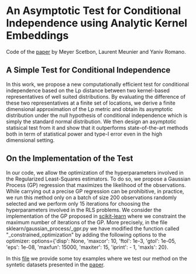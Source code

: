 # An Asymptotic Test for Conditional Independence using Analytic Kernel Embeddings
Code of the [paper](https://arxiv.org/pdf/2110.14868.pdf) by Meyer Scetbon, Laurent Meunier and Yaniv Romano.

## A Simple Test for Conditional Independence
In this work, we propose a new computationally efficient test for conditional independence based on the Lp distance between two kernel-based representatives of well suited distributions. By evaluating the difference of these two representatives at a finite set of locations, we derive a finite dimensional approximation of the Lp metric and obtain its asymptotic distribution under the null hypothesis of conditional independence which is simply the standard normal distribution. We then design an asymptotic statisical test from it and show that it outperforms state-of-the-art methods both in term of statistical power and type-I error even in the high dimensional setting.

## On the Implementation of the Test
In our code, we allow the optimization of the hyperparameters involved in the Regularized Least-Squares estimators. To do so, we propose a Gaussian Process (GP) regression that maximizes the likelihood of the observations. While carrying out a precise GP regression can be prohibitive, in practice, we run this method only on a batch of size 200 observations randomly selected and we perform only 15 iterations for choosing the hyperparameters involved in the RLS problems. We consider the implementation of the GP proposed in [scikit-learn](https://github.com/scikit-learn/scikit-learn) where we constraint the maximum number of iterations of the GP. More precisely, in the file sklearn/gaussian_process/_gpr.py we have modified the function called "_constrained_optimization" by adding the following options to the optimizer: 
options={'disp': None, 'maxcor': 10, 'ftol': 1e-3, 'gtol': 1e-05, 'eps': 1e-08, 'maxfun': 15000, 'maxiter': 15, 'iprint': - 1, 'maxls': 20}.

In this [file](https://github.com/meyerscetbon/lp-ci-test/blob/main/toy_examples.py) we provide some toy examples where we test our method on the syntetic datasets presented in the [paper](https://arxiv.org/pdf/2110.14868.pdf).

